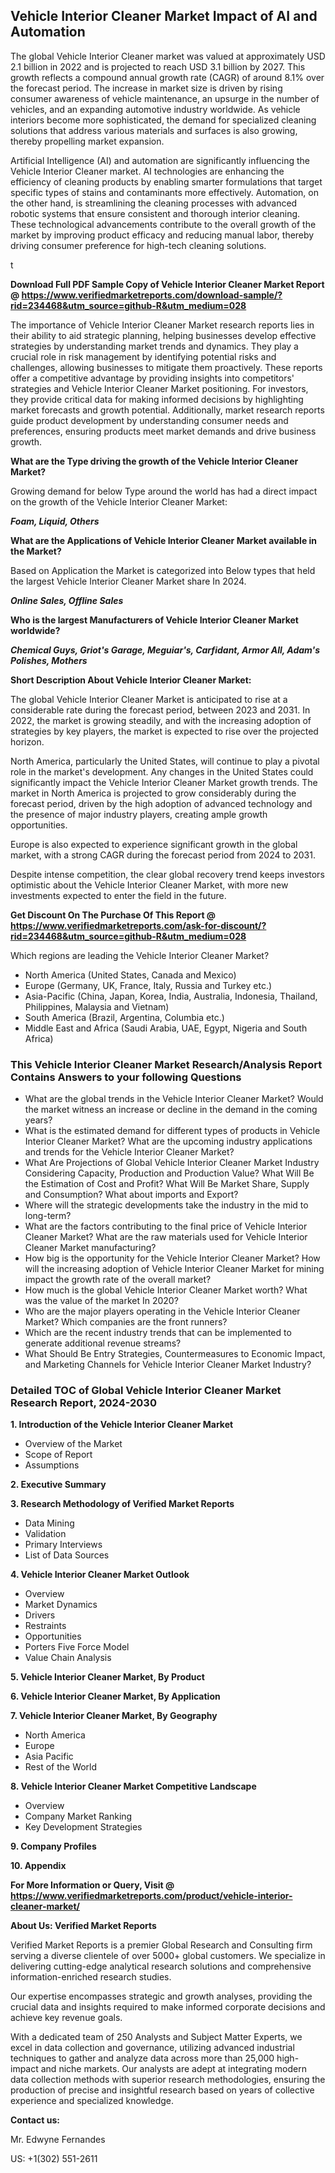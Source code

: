 <h2>Vehicle Interior Cleaner Market Impact of AI and Automation</h2><p>The global Vehicle Interior Cleaner market was valued at approximately USD 2.1 billion in 2022 and is projected to reach USD 3.1 billion by 2027. This growth reflects a compound annual growth rate (CAGR) of around 8.1% over the forecast period. The increase in market size is driven by rising consumer awareness of vehicle maintenance, an upsurge in the number of vehicles, and an expanding automotive industry worldwide. As vehicle interiors become more sophisticated, the demand for specialized cleaning solutions that address various materials and surfaces is also growing, thereby propelling market expansion.</p><p>Artificial Intelligence (AI) and automation are significantly influencing the Vehicle Interior Cleaner market. AI technologies are enhancing the efficiency of cleaning products by enabling smarter formulations that target specific types of stains and contaminants more effectively. Automation, on the other hand, is streamlining the cleaning processes with advanced robotic systems that ensure consistent and thorough interior cleaning. These technological advancements contribute to the overall growth of the market by improving product efficacy and reducing manual labor, thereby driving consumer preference for high-tech cleaning solutions.</p>t</p><p id="" class=""><strong>Download Full PDF Sample Copy of Vehicle Interior Cleaner Market Report @ <a href="https://www.verifiedmarketreports.com/download-sample/?rid=234468&utm_source=github-R&utm_medium=028" target="_blank">https://www.verifiedmarketreports.com/download-sample/?rid=234468&utm_source=github-R&utm_medium=028</a></strong></p><p>The importance of&nbsp;Vehicle Interior Cleaner Market research reports lies in their ability to aid strategic planning, helping businesses develop effective strategies by understanding market trends and dynamics. They play a crucial role in risk management by identifying potential risks and challenges, allowing businesses to mitigate them proactively. These reports offer a competitive advantage by providing insights into competitors' strategies and Vehicle Interior Cleaner Market positioning. For investors, they provide critical data for making informed decisions by highlighting market forecasts and growth potential. Additionally, market research reports guide product development by understanding consumer needs and preferences, ensuring products meet market demands and drive business growth.</p><p><strong>What are the&nbsp;Type driving the growth of the Vehicle Interior Cleaner Market?</strong></p><p id="" class="">Growing demand for below Type around the world has had a direct impact on the growth of the Vehicle Interior Cleaner Market:</p><em><strong>Foam, Liquid, Others</strong></em></p><strong>What are the&nbsp;Applications&nbsp;of Vehicle Interior Cleaner Market available in the Market?</strong></p><p id="" class="">Based on Application the Market is categorized into Below types that held the largest Vehicle Interior Cleaner Market share In 2024.</p><em><strong>Online Sales, Offline Sales</strong></em></p><strong>Who is the largest Manufacturers of Vehicle Interior Cleaner Market worldwide?</strong></p><p><em><strong>Chemical Guys, Griot's Garage, Meguiar's, Carfidant, Armor All, Adam's Polishes, Mothers</strong></em></p><p id="" class=""><strong>Short Description About Vehicle Interior Cleaner Market:</strong></p><p>The global Vehicle Interior Cleaner Market is anticipated to rise at a considerable rate during the forecast period, between 2023 and 2031. In 2022, the market is growing steadily, and with the increasing adoption of strategies by key players, the market is expected to rise over the projected horizon.</p><p>North America, particularly the United States, will continue to play a pivotal role in the market's development. Any changes in the United States could significantly impact the Vehicle Interior Cleaner Market growth trends. The market in North America is projected to grow considerably during the forecast period, driven by the high adoption of advanced technology and the presence of major industry players, creating ample growth opportunities.</p><p>Europe is also expected to experience significant growth in the global market, with a strong CAGR during the forecast period from 2024 to 2031.</p><p>Despite intense competition, the clear global recovery trend keeps investors optimistic about the Vehicle Interior Cleaner Market, with more new investments expected to enter the field in the future.</p><p id="" class=""><strong>Get Discount On The Purchase Of This Report @ <a href="https://www.verifiedmarketreports.com/ask-for-discount/?rid=234468&utm_source=github-R&utm_medium=028" target="_blank">https://www.verifiedmarketreports.com/ask-for-discount/?rid=234468&utm_source=github-R&utm_medium=028</a></strong></p>Which regions are leading the Vehicle Interior Cleaner Market?</p><ul><li>North America (United States, Canada and Mexico)</li><li>Europe (Germany, UK, France, Italy, Russia and Turkey etc.)</li><li>Asia-Pacific (China, Japan, Korea, India, Australia, Indonesia, Thailand, Philippines, Malaysia and Vietnam)</li><li>South America (Brazil, Argentina, Columbia etc.)</li><li>Middle East and Africa (Saudi Arabia, UAE, Egypt, Nigeria and South Africa)</li></ul><h3 id="" class="">This Vehicle Interior Cleaner Market Research/Analysis Report Contains Answers to your following Questions</h3><ul><li>What are the global trends in the Vehicle Interior Cleaner Market? Would the market witness an increase or decline in the demand in the coming years?</li><li>What is the estimated demand for different types of products in Vehicle Interior Cleaner Market? What are the upcoming industry applications and trends for the Vehicle Interior Cleaner Market?</li><li>What Are Projections of Global Vehicle Interior Cleaner Market Industry Considering Capacity, Production and Production Value? What Will Be the Estimation of Cost and Profit? What Will Be Market Share, Supply and Consumption? What about imports and Export?</li><li>Where will the strategic developments take the industry in the mid to long-term?</li><li>What are the factors contributing to the final price of Vehicle Interior Cleaner Market? What are the raw materials used for Vehicle Interior Cleaner Market manufacturing?</li><li>How big is the opportunity for the Vehicle Interior Cleaner Market? How will the increasing adoption of Vehicle Interior Cleaner Market for mining impact the growth rate of the overall market?</li><li>How much is the global Vehicle Interior Cleaner Market worth? What was the value of the market In 2020?</li><li>Who are the major players operating in the Vehicle Interior Cleaner Market? Which companies are the front runners?</li><li>Which are the recent industry trends that can be implemented to generate additional revenue streams?</li><li>What Should Be Entry Strategies, Countermeasures to Economic Impact, and Marketing Channels for Vehicle Interior Cleaner Market Industry?</li></ul><h3 id="" class="">Detailed TOC of Global Vehicle Interior Cleaner Market Research Report, 2024-2030</h3><p id="" class=""><strong>1. Introduction of the Vehicle Interior Cleaner Market</strong></p><ul><li>Overview of the Market</li><li>Scope of Report</li><li>Assumptions</li></ul><p id="" class=""><strong>2. Executive Summary</strong></p><p id="" class=""><strong>3. Research Methodology of Verified Market Reports</strong></p><ul><li>Data Mining</li><li>Validation</li><li>Primary Interviews</li><li>List of Data Sources</li></ul><p id="" class=""><strong>4. Vehicle Interior Cleaner Market Outlook</strong></p><ul><li>Overview</li><li>Market Dynamics</li><li>Drivers</li><li>Restraints</li><li>Opportunities</li><li>Porters Five Force Model</li><li>Value Chain Analysis</li></ul><p id="" class=""><strong>5. Vehicle Interior Cleaner Market, By Product</strong></p><p id="" class=""><strong>6. Vehicle Interior Cleaner Market, By Application</strong></p><p id="" class=""><strong>7. Vehicle Interior Cleaner Market, By Geography</strong></p><ul><li>North America</li><li>Europe</li><li>Asia Pacific</li><li>Rest of the World</li></ul><p id="" class=""><strong>8. Vehicle Interior Cleaner Market Competitive Landscape</strong></p><ul><li>Overview</li><li>Company Market Ranking</li><li>Key Development Strategies</li></ul><p id="" class=""><strong>9. Company Profiles</strong></p><p id="" class=""><strong>10. Appendix</strong></p><p id="" class=""><strong>For More Information or Query, Visit @ <a href="https://www.verifiedmarketreports.com/product/vehicle-interior-cleaner-market/" target="_blank">https://www.verifiedmarketreports.com/product/vehicle-interior-cleaner-market/</a></strong></p><p id="" class=""><strong>About Us: Verified Market Reports</strong></p><p id="" class="">Verified Market Reports is a premier Global Research and Consulting firm serving a diverse clientele of over 5000+ global customers. We specialize in delivering cutting-edge analytical research solutions and comprehensive information-enriched research studies.</p><p id="" class="">Our expertise encompasses strategic and growth analyses, providing the crucial data and insights required to make informed corporate decisions and achieve key revenue goals.</p><p id="" class="">With a dedicated team of 250 Analysts and Subject Matter Experts, we excel in data collection and governance, utilizing advanced industrial techniques to gather and analyze data across more than 25,000 high-impact and niche markets. Our analysts are adept at integrating modern data collection methods with superior research methodologies, ensuring the production of precise and insightful research based on years of collective experience and specialized knowledge.</p><p id="" class=""><strong>Contact us:</strong></p><p id="" class="">Mr. Edwyne Fernandes</p><p id="" class="">US: +1(302) 551-2611</p>
